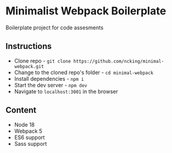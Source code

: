 # Minimalist Webpack Boilerplate
Boilerplate project for code assesments

## Instructions

- Clone repo - `git clone https://github.com/ncking/minimal-webpack.git`
- Change to the cloned repo's folder - `cd minimal-webpack`
- Install dependencies - `npm i`
- Start the dev server - `npm dev`
- Navigate to `localhost:3001` in the browser



## Content

- Node 18
- Webpack 5
- ES6 support
- Sass support


